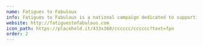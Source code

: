 ```yaml
---
name: Fatigues to Fabulous
info: Fatigues to Fabulous is a national campaign dedicated to supporting women presently serving in our nation’s military as well as recent veterans, particularly focusing on the unique issues female veterans face as they transition from military to civilian life.
website: http://fatiguestofabulous.com
icon_path: https://placehold.it/433x360/cccccc/cccccc?text=fpo
order: 2
---
```


